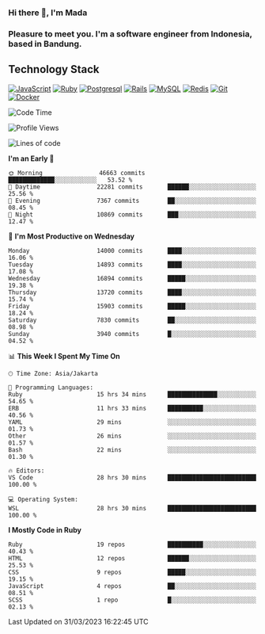 ### Hi there 👋, I'm Mada
### Pleasure to meet you. I'm a software engineer from Indonesia, based in Bandung.

## Technology Stack

[![JavaScript](https://img.shields.io/badge/-JavaScript-%23F7DF1C?style=flat-square&logo=javascript&logoColor=000000&labelColor=%23F7DF1C&color=%23FFCE5A)](https://www.javascript.com/)
[![Ruby](https://img.shields.io/badge/Ruby-CC342D?style=flat-square&logo=ruby&logoColor=white)](https://www.ruby-lang.org/en/)
[![Postgresql](https://img.shields.io/badge/PostgreSQL-316192?style=flat-square&logo=postgresql&logoColor=ffffff)](https://www.postgresql.org/)
[![Rails](https://img.shields.io/badge/Ruby_on_Rails-CC0000?style=flat-square&logo=ruby-on-rails&logoColor=white)](https://rubyonrails.org/)
[![MySQL](https://img.shields.io/badge/-MySQL-4479A1?style=flat-square&logo=MySQL&logoColor=ffffff)](https://www.mysql.com/)
[![Redis](https://img.shields.io/badge/-Redis-DC382D?style=flat-square&logo=Redis&logoColor=ffffff)](https://redis.io/)
[![Git](https://img.shields.io/badge/-Git-%23F05032?style=flat-square&logo=git&logoColor=%23ffffff)](https://git-scm.com/)
[![Docker](https://img.shields.io/badge/-Docker-2496ED?style=flat-square&logo=docker&logoColor=ffffff)](https://www.docker.com/)
<!--
**madaarya/madaarya** is a ✨ _special_ ✨ repository because its `README.md` (this file) appears on your GitHub profile.

Here are some ideas to get you started:

- 🔭 I’m currently working on ...
- 🌱 I’m currently learning ...
- 👯 I’m looking to collaborate on ...
- 🤔 I’m looking for help with ...
- 💬 Ask me about ...
- 📫 How to reach me: ...
- 😄 Pronouns: ...
- ⚡ Fun fact: ...
-->
<!--START_SECTION:waka-->
![Code Time](http://img.shields.io/badge/Code%20Time-5%2C306%20hrs%2011%20mins-blue)

![Profile Views](http://img.shields.io/badge/Profile%20Views-0-blue)

![Lines of code](https://img.shields.io/badge/From%20Hello%20World%20I%27ve%20Written-34.3%20million%20lines%20of%20code-blue)

**I'm an Early 🐤** 

```text
🌞 Morning                46663 commits       █████████████░░░░░░░░░░░░   53.52 % 
🌆 Daytime                22281 commits       ██████░░░░░░░░░░░░░░░░░░░   25.56 % 
🌃 Evening                7367 commits        ██░░░░░░░░░░░░░░░░░░░░░░░   08.45 % 
🌙 Night                  10869 commits       ███░░░░░░░░░░░░░░░░░░░░░░   12.47 % 
```
📅 **I'm Most Productive on Wednesday** 

```text
Monday                   14000 commits       ████░░░░░░░░░░░░░░░░░░░░░   16.06 % 
Tuesday                  14893 commits       ████░░░░░░░░░░░░░░░░░░░░░   17.08 % 
Wednesday                16894 commits       █████░░░░░░░░░░░░░░░░░░░░   19.38 % 
Thursday                 13720 commits       ████░░░░░░░░░░░░░░░░░░░░░   15.74 % 
Friday                   15903 commits       █████░░░░░░░░░░░░░░░░░░░░   18.24 % 
Saturday                 7830 commits        ██░░░░░░░░░░░░░░░░░░░░░░░   08.98 % 
Sunday                   3940 commits        █░░░░░░░░░░░░░░░░░░░░░░░░   04.52 % 
```


📊 **This Week I Spent My Time On** 

```text
🕑︎ Time Zone: Asia/Jakarta

💬 Programming Languages: 
Ruby                     15 hrs 34 mins      ██████████████░░░░░░░░░░░   54.65 % 
ERB                      11 hrs 33 mins      ██████████░░░░░░░░░░░░░░░   40.56 % 
YAML                     29 mins             ░░░░░░░░░░░░░░░░░░░░░░░░░   01.73 % 
Other                    26 mins             ░░░░░░░░░░░░░░░░░░░░░░░░░   01.57 % 
Bash                     22 mins             ░░░░░░░░░░░░░░░░░░░░░░░░░   01.30 % 

🔥 Editors: 
VS Code                  28 hrs 30 mins      █████████████████████████   100.00 % 

💻 Operating System: 
WSL                      28 hrs 30 mins      █████████████████████████   100.00 % 
```

**I Mostly Code in Ruby** 

```text
Ruby                     19 repos            ██████████░░░░░░░░░░░░░░░   40.43 % 
HTML                     12 repos            ██████░░░░░░░░░░░░░░░░░░░   25.53 % 
CSS                      9 repos             █████░░░░░░░░░░░░░░░░░░░░   19.15 % 
JavaScript               4 repos             ██░░░░░░░░░░░░░░░░░░░░░░░   08.51 % 
SCSS                     1 repo              █░░░░░░░░░░░░░░░░░░░░░░░░   02.13 % 
```




 Last Updated on 31/03/2023 16:22:45 UTC
<!--END_SECTION:waka-->

